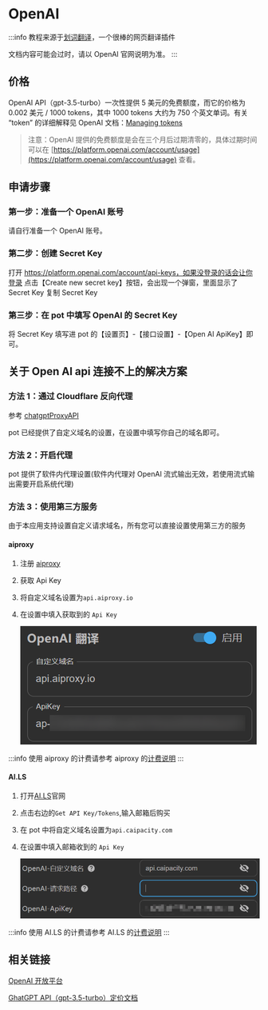 # OpenAI

:::info
教程来源于[划词翻译](https://hcfy.app/)，一个很棒的网页翻译插件

文档内容可能会过时，请以 OpenAI 官网说明为准。
:::

## 价格

OpenAI API（gpt-3.5-turbo）一次性提供 5 美元的免费额度，而它的价格为 0.002 美元 / 1000 tokens，其中 1000 tokens 大约为 750 个英文单词。有关 “token” 的详细解释见 OpenAI 文档：[Managing tokens](https://platform.openai.com/docs/guides/chat/managing-tokens)

> 注意：OpenAI 提供的免费额度是会在三个月后过期清零的，具体过期时间可以在 [https://platform.openai.com/account/usage](https://platform.openai.com/account/usage) 查看。

## 申请步骤

### 第一步：准备一个 OpenAI 账号

请自行准备一个 OpenAI 账号。

### 第二步：创建 Secret Key

打开 https://platform.openai.com/account/api-keys，如果没登录的话会让你登录
点击【Create new secret key】按钮，会出现一个弹窗，里面显示了 Secret Key
复制 Secret Key

### 第三步：在 pot 中填写 OpenAI 的 Secret Key

将 Secret Key 填写进 pot 的【设置页】-【接口设置】-【Open AI ApiKey】即可。

## 关于 Open AI api 连接不上的解决方案

### 方法 1：通过 Cloudflare 反向代理

参考 [chatgptProxyAPI](https://github.com/x-dr/chatgptProxyAPI)

pot 已经提供了自定义域名的设置，在设置中填写你自己的域名即可。

### 方法 2：开启代理

pot 提供了软件内代理设置(软件内代理对 OpenAI 流式输出无效，若使用流式输出需要开启系统代理)

### 方法 3：使用第三方服务

由于本应用支持设置自定义请求域名，所有您可以直接设置使用第三方的服务

#### aiproxy

1. 注册 [aiproxy](https://aiproxy.io/?i=pylogmon)
2. 获取 Api Key
3. 将自定义域名设置为`api.aiproxy.io`
4. 在设置中填入获取到的 `Api Key`

   ![aiproxy](./asset/aiproxy.png)

:::info
使用 aiproxy 的计费请参考 aiproxy 的[计费说明](https://aiproxy.io/pricing)
:::

#### AI.LS

1. 打开[AI.LS](https://ai.ls/)官网
2. 点击右边的`Get API Key/Tokens`,输入邮箱后购买
3. 在 pot 中将自定义域名设置为`api.caipacity.com`
4. 在设置中填入邮箱收到的 `Api Key`

   ![AI.LS](./asset/ai.ls.png)

:::info
使用 AI.LS 的计费请参考 AI.LS 的[计费说明](https://ai.ls/?show-token-pricing=true)
:::

<!-- #### API2D

1. 注册 [API2D](https://api2d.com/r/186163)
2. 获取 ForwardKey
3. 将自定义域名设置为`openai.api2d.net`
4. 在设置中填入`ForwardKey`

   ![API2D](./asset/API2D.png)

:::info
使用 API2D 的计费请参考 API2D 的[计费说明](https://api2d.com/wiki/doc)
::: -->

## 相关链接

[OpenAI 开放平台](https://platform.openai.com/)

[GhatGPT API（gpt-3.5-turbo）定价文档](https://openai.com/pricing)
